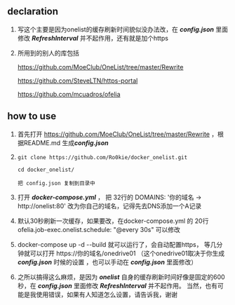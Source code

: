 
## declaration

1. 写这个主要是因为onelist的缓存刷新时间貌似没办法改，在 ***config.json*** 里面修改 ***RefreshInterval*** 并不起作用，还有就是加个https

2. 所用到的别人的库包括

   https://github.com/MoeClub/OneList/tree/master/Rewrite

   https://github.com/SteveLTN/https-portal

   https://github.com/mcuadros/ofelia



## how to use

1. 首先打开   https://github.com/MoeClub/OneList/tree/master/Rewrite  ，根据README.md 生成***config.json***

2. ```shell
   git clone https://github.com/Ro0kie/docker_onelist.git
   
   cd docker_onelist/
   
   把 config.json 复制到目录中
   ```

3. 打开 ***docker-compose.yml***    ， 把  32行的   DOMAINS: '你的域名 -> http://onelist:80'    改为你自己的域名，记得先去DNS添加一个A记录

4. 默认30秒刷新一次缓存，如果要改，在docker-compose.yml  的 20行  ofelia.job-exec.onelist.schedule: "@every 30s"  可以修改

5. docker-compose up -d --build  就可以运行了，会自动配置https， 等几分钟就可以打开  https://你的域名/onedrive01  （这个onedrive01取决于你生成***config.json*** 时候的设置 ，也可以手动在 ***config.json*** 里面修改）

6. 之所以搞得这么麻烦，是因为 ***onelist*** 自身的缓存刷新时间好像是固定的600秒，在 ***config.json*** 里面修改 ***RefreshInterval*** 并不起作用。 当然，也有可能是我使用错误，如果有人知道怎么设置，请告诉我，谢谢



